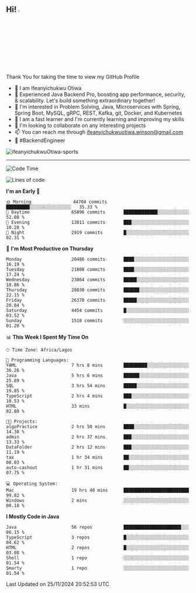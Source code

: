 <!-- BLOG-POST-LIST:START --><!-- BLOG-POST-LIST:END -->

## Hi! <img src="https://media.giphy.com/media/hvRJCLFzcasrR4ia7z/giphy.gif" width="4%"> 

Thank You for taking the time to view my GitHub Profile

- 👋 I am Ifeanyichukwu Otiwa
- 🚀 Experienced Java Backend Pro, boosting app performance, security, & scalability. Let's build something extraordinary together!
- 👀 I'm interested in Problem Solving, Java, Microservices with Spring, Spring Boot, MySQL, gRPC, REST, Kafka, git, Docker, and Kubernetes
- 🌱 I am a fast learner and I'm currently learning and improving my skills
- 💞️ I'm looking to collaborate on any interesting projects
- 📫 You can reach me through ifeanyichukwuotiwa.winson@gmail.com
- 🚀 #BackendEngineer

<p align="left" marginTop="10px"> <img src="https://komarev.com/ghpvc/?username=ifeanyichukwuOtiwa-sports&label=Profile%20views&color=0e75b6&style=for-the-badge" alt="ifeanyichukwuOtiwa-sports" /> </p>

***

<!--START_SECTION:waka-->
![Code Time](http://img.shields.io/badge/Code%20Time-3%2C161%20hrs%2018%20mins-blue)

![Lines of code](https://img.shields.io/badge/From%20Hello%20World%20I%27ve%20Written-31.7%20million%20lines%20of%20code-blue)

**I'm an Early 🐤** 

```text
🌞 Morning                44704 commits       █████████░░░░░░░░░░░░░░░░   35.33 % 
🌆 Daytime                65896 commits       █████████████░░░░░░░░░░░░   52.08 % 
🌃 Evening                13011 commits       ███░░░░░░░░░░░░░░░░░░░░░░   10.28 % 
🌙 Night                  2919 commits        █░░░░░░░░░░░░░░░░░░░░░░░░   02.31 % 
```
📅 **I'm Most Productive on Thursday** 

```text
Monday                   20486 commits       ████░░░░░░░░░░░░░░░░░░░░░   16.19 % 
Tuesday                  21808 commits       ████░░░░░░░░░░░░░░░░░░░░░   17.24 % 
Wednesday                23864 commits       █████░░░░░░░░░░░░░░░░░░░░   18.86 % 
Thursday                 28030 commits       ██████░░░░░░░░░░░░░░░░░░░   22.15 % 
Friday                   26370 commits       █████░░░░░░░░░░░░░░░░░░░░   20.84 % 
Saturday                 4454 commits        █░░░░░░░░░░░░░░░░░░░░░░░░   03.52 % 
Sunday                   1518 commits        ░░░░░░░░░░░░░░░░░░░░░░░░░   01.20 % 
```


📊 **This Week I Spent My Time On** 

```text
🕑︎ Time Zone: Africa/Lagos

💬 Programming Languages: 
YAML                     7 hrs 8 mins        █████████░░░░░░░░░░░░░░░░   36.26 % 
Java                     5 hrs 6 mins        ██████░░░░░░░░░░░░░░░░░░░   25.89 % 
SQL                      3 hrs 54 mins       █████░░░░░░░░░░░░░░░░░░░░   19.85 % 
TypeScript               2 hrs 4 mins        ███░░░░░░░░░░░░░░░░░░░░░░   10.53 % 
HTML                     33 mins             █░░░░░░░░░░░░░░░░░░░░░░░░   02.80 % 

🐱‍💻 Projects: 
algoPractice             2 hrs 50 mins       ████░░░░░░░░░░░░░░░░░░░░░   14.38 % 
admin                    2 hrs 37 mins       ███░░░░░░░░░░░░░░░░░░░░░░   13.33 % 
DataFolder               2 hrs 12 mins       ███░░░░░░░░░░░░░░░░░░░░░░   11.19 % 
tax                      1 hr 34 mins        ██░░░░░░░░░░░░░░░░░░░░░░░   08.03 % 
auto-cashout             1 hr 31 mins        ██░░░░░░░░░░░░░░░░░░░░░░░   07.75 % 

💻 Operating System: 
Mac                      19 hrs 40 mins      █████████████████████████   99.82 % 
Windows                  2 mins              ░░░░░░░░░░░░░░░░░░░░░░░░░   00.18 % 
```

**I Mostly Code in Java** 

```text
Java                     56 repos            ██████████████████████░░░   86.15 % 
TypeScript               3 repos             █░░░░░░░░░░░░░░░░░░░░░░░░   04.62 % 
HTML                     2 repos             █░░░░░░░░░░░░░░░░░░░░░░░░   03.08 % 
Shell                    1 repo              ░░░░░░░░░░░░░░░░░░░░░░░░░   01.54 % 
Smarty                   1 repo              ░░░░░░░░░░░░░░░░░░░░░░░░░   01.54 % 
```




 Last Updated on 25/11/2024 20:52:53 UTC
<!--END_SECTION:waka-->

<!--
<p align="center">
![trophy](https://github-profile-trophy.vercel.app/?username=ifeanyichukwuOtiwa-sports&theme=onedark) (https://github.com/ryo-ma/github-profile-trophy)
</p>
-->

<!---
ifeanyi-otiwa/ifeanyi-otiwa is a ✨ special ✨ repository because its `README.md` (this file) appears on your GitHub profile.
You can click the Preview link to take a look at your changes.
--->
